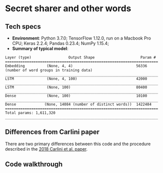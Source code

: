 # Secret sharer and other words

## Tech specs
  - **Environment**: Python 3.7.0; TensorFlow 1.12.0, run on a Macbook Pro CPU; Keras 2.2.4; Pandas 0.23.4; NumPy 1.15.4;
  - **Summary of typical model**:
  ```______________________________________________________________________
Layer (type)                 Output Shape                     Param #   
======================================================================
Embedding          (None, 4, 4)                             56336 (number of word groups in training data)
______________________________________________________________________
LSTM               (None, 4, 100)                           42000     
______________________________________________________________________
LSTM               (None, 100)                              80400     
______________________________________________________________________
Dense              (None, 100)                              10100     
______________________________________________________________________
Dense             (None, 14084 (number of distinct words))  1422484   
======================================================================
Total params: 1,611,320
______________________________________________________________________
```

## Differences from Carlini paper
There are two primary differences between this code and the procedure described in the [2018 Carlini et al. paper](https://arxiv.org/abs/1802.08232). 

## Code walkthrough
